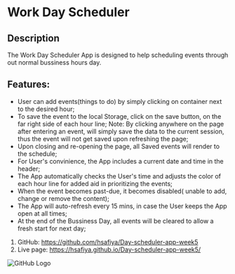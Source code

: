 # Work Day Scheduler 
## Description
The Work Day Scheduler App is designed to help scheduling events through out normal bussiness hours day.
## Features:
* User can add events(things to do) by simply clicking on container next to the desired hour;
* To save the event to the local Storage, click on the save button, on the far right side of each hour line; Note: By clicking anywhere on the page after entering an event, will simply save the data to the current session, thus the event will not get saved upon refreshing the page;
* Upon closing and re-opening the page, all Saved events will render to the schedule;
* For User's convinience, the App includes a current date and time in the header;
* The App automatically checks the User's time and adjusts the color of each hour line for added aid in prioritizing the events;
* When the event becomes past-due, it becomes disabled( unable to add, change or remove the content);
* The App will auto-refresh every 15 mins, in case the User keeps the App open at all times;
* At the end of the Bussiness Day, all events will be cleared to allow a fresh start for next day;

1. GitHub: https://github.com/hsafiya/Day-scheduler-app-week5
2. Live page: https://hsafiya.github.io/Day-scheduler-app-week5/

![GitHub Logo](/img/screenshot.png)